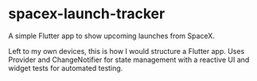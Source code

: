 # spacex-launch-tracker
A simple Flutter app to show upcoming launches from SpaceX.

Left to my own devices, this is how I would structure a Flutter app.  Uses Provider and ChangeNotifier for state management with a reactive UI and widget tests for automated testing.
